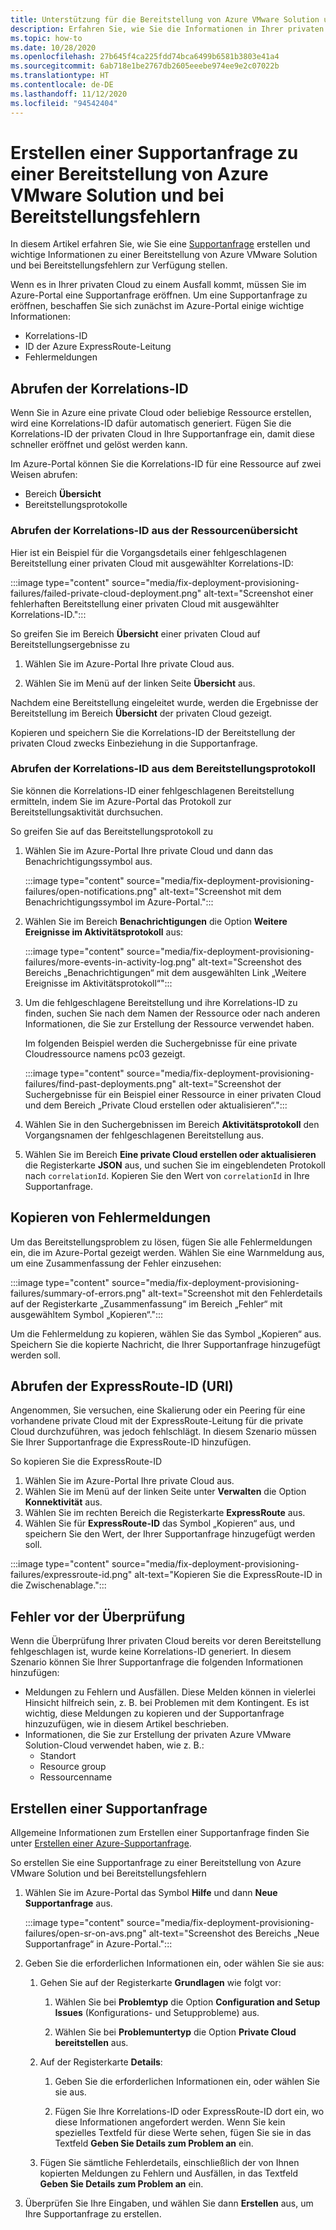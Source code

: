 ```yaml
---
title: Unterstützung für die Bereitstellung von Azure VMware Solution und bei Bereitstellungsfehlern
description: Erfahren Sie, wie Sie die Informationen in Ihrer privaten Azure VMware Solution-Cloud finden, die für das Erstellen einer Supportanfrage zu einer Bereitstellung von Azure VMware Solution und bei Bereitstellungsfehlern erforderlich sind.
ms.topic: how-to
ms.date: 10/28/2020
ms.openlocfilehash: 27b645f4ca225fdd74bca6499b6581b3803e41a4
ms.sourcegitcommit: 6ab718e1be2767db2605eeebe974ee9e2c07022b
ms.translationtype: HT
ms.contentlocale: de-DE
ms.lasthandoff: 11/12/2020
ms.locfileid: "94542404"
---
```

# <a name="open-a-support-request-for-an-azure-vmware-solution-deployment-or-provisioning-failure"></a>Erstellen einer Supportanfrage zu einer Bereitstellung von Azure VMware Solution und bei Bereitstellungsfehlern

In diesem Artikel erfahren Sie, wie Sie eine [Supportanfrage](https://rc.portal.azure.com/#create/Microsoft.Support) erstellen und wichtige Informationen zu einer Bereitstellung von Azure VMware Solution und bei Bereitstellungsfehlern zur Verfügung stellen. 

Wenn es in Ihrer privaten Cloud zu einem Ausfall kommt, müssen Sie im Azure-Portal eine Supportanfrage eröffnen. Um eine Supportanfrage zu eröffnen, beschaffen Sie sich zunächst im Azure-Portal einige wichtige Informationen:

- Korrelations-ID
- ID der Azure ExpressRoute-Leitung
- Fehlermeldungen

## <a name="get-the-correlation-id"></a>Abrufen der Korrelations-ID
 
Wenn Sie in Azure eine private Cloud oder beliebige Ressource erstellen, wird eine Korrelations-ID dafür automatisch generiert. Fügen Sie die Korrelations-ID der privaten Cloud in Ihre Supportanfrage ein, damit diese schneller eröffnet und gelöst werden kann.

Im Azure-Portal können Sie die Korrelations-ID für eine Ressource auf zwei Weisen abrufen:

* Bereich **Übersicht**
* Bereitstellungsprotokolle
 
 ### <a name="get-the-correlation-id-from-the-resource-overview"></a>Abrufen der Korrelations-ID aus der Ressourcenübersicht

Hier ist ein Beispiel für die Vorgangsdetails einer fehlgeschlagenen Bereitstellung einer privaten Cloud mit ausgewählter Korrelations-ID:

:::image type="content" source="media/fix-deployment-provisioning-failures/failed-private-cloud-deployment.png" alt-text="Screenshot einer fehlerhaften Bereitstellung einer privaten Cloud mit ausgewählter Korrelations-ID.":::

So greifen Sie im Bereich **Übersicht** einer privaten Cloud auf Bereitstellungsergebnisse zu

1. Wählen Sie im Azure-Portal Ihre private Cloud aus.

1. Wählen Sie im Menü auf der linken Seite **Übersicht** aus.

Nachdem eine Bereitstellung eingeleitet wurde, werden die Ergebnisse der Bereitstellung im Bereich **Übersicht** der privaten Cloud gezeigt.

Kopieren und speichern Sie die Korrelations-ID der Bereitstellung der privaten Cloud zwecks Einbeziehung in die Supportanfrage.

### <a name="get-the-correlation-id-from-the-deployment-log"></a>Abrufen der Korrelations-ID aus dem Bereitstellungsprotokoll

Sie können die Korrelations-ID einer fehlgeschlagenen Bereitstellung ermitteln, indem Sie im Azure-Portal das Protokoll zur Bereitstellungsaktivität durchsuchen.

So greifen Sie auf das Bereitstellungsprotokoll zu

1. Wählen Sie im Azure-Portal Ihre private Cloud und dann das Benachrichtigungssymbol aus.

   :::image type="content" source="media/fix-deployment-provisioning-failures/open-notifications.png" alt-text="Screenshot mit dem Benachrichtigungssymbol im Azure-Portal.":::

1. Wählen Sie im Bereich **Benachrichtigungen** die Option **Weitere Ereignisse im Aktivitätsprotokoll** aus:

    :::image type="content" source="media/fix-deployment-provisioning-failures/more-events-in-activity-log.png" alt-text="Screenshot des Bereichs „Benachrichtigungen“ mit dem ausgewählten Link „Weitere Ereignisse im Aktivitätsprotokoll“":::

1. Um die fehlgeschlagene Bereitstellung und ihre Korrelations-ID zu finden, suchen Sie nach dem Namen der Ressource oder nach anderen Informationen, die Sie zur Erstellung der Ressource verwendet haben. 

    Im folgenden Beispiel werden die Suchergebnisse für eine private Cloudressource namens pc03 gezeigt.
 
    :::image type="content" source="media/fix-deployment-provisioning-failures/find-past-deployments.png" alt-text="Screenshot der Suchergebnisse für ein Beispiel einer Ressource in einer privaten Cloud und dem Bereich „Private Cloud erstellen oder aktualisieren“.":::
 
1. Wählen Sie in den Suchergebnissen im Bereich **Aktivitätsprotokoll** den Vorgangsnamen der fehlgeschlagenen Bereitstellung aus.

1. Wählen Sie im Bereich **Eine private Cloud erstellen oder aktualisieren** die Registerkarte **JSON** aus, und suchen Sie im eingeblendeten Protokoll nach `correlationId`. Kopieren Sie den Wert von `correlationId` in Ihre Supportanfrage. 
 
## <a name="copy-error-messages"></a>Kopieren von Fehlermeldungen

Um das Bereitstellungsproblem zu lösen, fügen Sie alle Fehlermeldungen ein, die im Azure-Portal gezeigt werden. Wählen Sie eine Warnmeldung aus, um eine Zusammenfassung der Fehler einzusehen:
 
:::image type="content" source="media/fix-deployment-provisioning-failures/summary-of-errors.png" alt-text="Screenshot mit den Fehlerdetails auf der Registerkarte „Zusammenfassung“ im Bereich „Fehler“ mit ausgewähltem Symbol „Kopieren“.":::

Um die Fehlermeldung zu kopieren, wählen Sie das Symbol „Kopieren“ aus. Speichern Sie die kopierte Nachricht, die Ihrer Supportanfrage hinzugefügt werden soll.
 
## <a name="get-the-expressroute-id-uri"></a>Abrufen der ExpressRoute-ID (URI)
 
Angenommen, Sie versuchen, eine Skalierung oder ein Peering für eine vorhandene private Cloud mit der ExpressRoute-Leitung für die private Cloud durchzuführen, was jedoch fehlschlägt. In diesem Szenario müssen Sie Ihrer Supportanfrage die ExpressRoute-ID hinzufügen.

So kopieren Sie die ExpressRoute-ID

1. Wählen Sie im Azure-Portal Ihre private Cloud aus.
1. Wählen Sie im Menü auf der linken Seite unter **Verwalten** die Option **Konnektivität** aus. 
1. Wählen Sie im rechten Bereich die Registerkarte **ExpressRoute** aus.
1. Wählen Sie für **ExpressRoute-ID** das Symbol „Kopieren“ aus, und speichern Sie den Wert, der Ihrer Supportanfrage hinzugefügt werden soll.
 
:::image type="content" source="media/fix-deployment-provisioning-failures/expressroute-id.png" alt-text="Kopieren Sie die ExpressRoute-ID in die Zwischenablage."::: 
 
## <a name="pre-validation-failures"></a>Fehler vor der Überprüfung

Wenn die Überprüfung Ihrer privaten Cloud bereits vor deren Bereitstellung fehlgeschlagen ist, wurde keine Korrelations-ID generiert. In diesem Szenario können Sie Ihrer Supportanfrage die folgenden Informationen hinzufügen:

- Meldungen zu Fehlern und Ausfällen. Diese Melden können in vielerlei Hinsicht hilfreich sein, z. B. bei Problemen mit dem Kontingent. Es ist wichtig, diese Meldungen zu kopieren und der Supportanfrage hinzuzufügen, wie in diesem Artikel beschrieben.
- Informationen, die Sie zur Erstellung der privaten Azure VMware Solution-Cloud verwendet haben, wie z. B.:
  - Standort
  - Resource group
  - Ressourcenname

## <a name="create-your-support-request"></a>Erstellen einer Supportanfrage

Allgemeine Informationen zum Erstellen einer Supportanfrage finden Sie unter [Erstellen einer Azure-Supportanfrage](../azure-portal/supportability/how-to-create-azure-support-request.md). 

So erstellen Sie eine Supportanfrage zu einer Bereitstellung von Azure VMware Solution und bei Bereitstellungsfehlern

1. Wählen Sie im Azure-Portal das Symbol **Hilfe** und dann **Neue Supportanfrage** aus.

    :::image type="content" source="media/fix-deployment-provisioning-failures/open-sr-on-avs.png" alt-text="Screenshot des Bereichs „Neue Supportanfrage“ in Azure-Portal.":::

1. Geben Sie die erforderlichen Informationen ein, oder wählen Sie sie aus:

   1. Gehen Sie auf der Registerkarte **Grundlagen** wie folgt vor:

      1. Wählen Sie bei **Problemtyp** die Option **Configuration and Setup Issues** (Konfigurations- und Setupprobleme) aus.

      1. Wählen Sie bei **Problemuntertyp** die Option **Private Cloud bereitstellen** aus.

   1. Auf der Registerkarte **Details**:

      1. Geben Sie die erforderlichen Informationen ein, oder wählen Sie sie aus.

      1. Fügen Sie Ihre Korrelations-ID oder ExpressRoute-ID dort ein, wo diese Informationen angefordert werden. Wenn Sie kein spezielles Textfeld für diese Werte sehen, fügen Sie sie in das Textfeld **Geben Sie Details zum Problem an** ein.

    1. Fügen Sie sämtliche Fehlerdetails, einschließlich der von Ihnen kopierten Meldungen zu Fehlern und Ausfällen, in das Textfeld **Geben Sie Details zum Problem an** ein.

1. Überprüfen Sie Ihre Eingaben, und wählen Sie dann **Erstellen** aus, um Ihre Supportanfrage zu erstellen.

